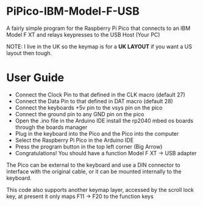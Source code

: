 # PiPico-IBM-Model-F-USB
A fairly simple program for the Raspberry Pi Pico that connects to an IBM Model F XT and relays keypresses to the USB Host (Your PC)

NOTE: I live in the UK so the keymap is for a <b>UK LAYOUT</b> if you want a US layout then tough.

# User Guide
 - Connect the Clock Pin to that defined in the CLK macro (default 27)
 - Connect the Data Pin to that defined in DAT macro (default 28)
 - Connect the keyboards +5v pin to the vsys pin on the pico
 - Connect the ground pin to any GND pin on the pico
 - Open the .ino file in the Arduino IDE install the rp2040 mbed os boards through the boards manager
 - Plug in the keyboard into the Pico and the Pico into the computer
 - Select the Raspberry Pi Pico in the Arduino IDE
 - Press the program button in the top left corner (Big Arrow)
 - Congratulations! You should have a function Model F XT -> USB adapter

The Pico can be external to the keyboard and use a DIN connector to interface with the original cable,
or it can be mounted internally to the keyboard.

This code also supports another keymap layer, accessed by the scroll lock key, at present it only maps F11 -> F20 to the function keys
